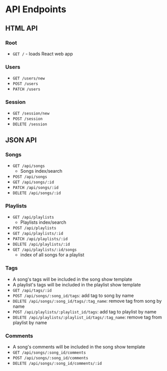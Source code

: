 # API Endpoints

## HTML API

### Root

- `GET /` - loads React web app

### Users

- `GET /users/new`
- `POST /users`
- `PATCH /users`

### Session

- `GET /session/new`
- `POST /session`
- `DELETE /session`

## JSON API

### Songs

- `GET /api/songs`
  - Songs index/search
- `POST /api/songs`
- `GET /api/songs/:id`
- `PATCH /api/songs/:id`
- `DELETE /api/songs/:id`

### Playlists

- `GET /api/playlists`
  - Playlists index/search
- `POST /api/playlists`
- `GET /api/playlists/:id`
- `PATCH /api/playlists/:id`
- `DELETE /api/playlists/:id`
- `GET /api/playlists/:id/songs`
  - index of all songs for a playlist

### Tags

- A song's tags will be included in the song show template
- A playlist's tags will be included in the playlist show template
- `GET /api/tags/:id`
- `POST /api/songs/:song_id/tags`: add tag to song by name
- `DELETE /api/songs/:song_id/tags/:tag_name`: remove tag from song by name
- `POST /api/playlists/:playlist_id/tags`: add tag to playlist by name
- `DELETE /api/playlists/:playlist_id/tags/:tag_name`: remove tag from playlist by name

### Comments

- A song's comments will be included in the song show template
- `GET /api/songs/:song_id/comments`
- `POST /api/songs/:song_id/comments`
- `DELETE /api/songs/:song_id/comments/:id`
